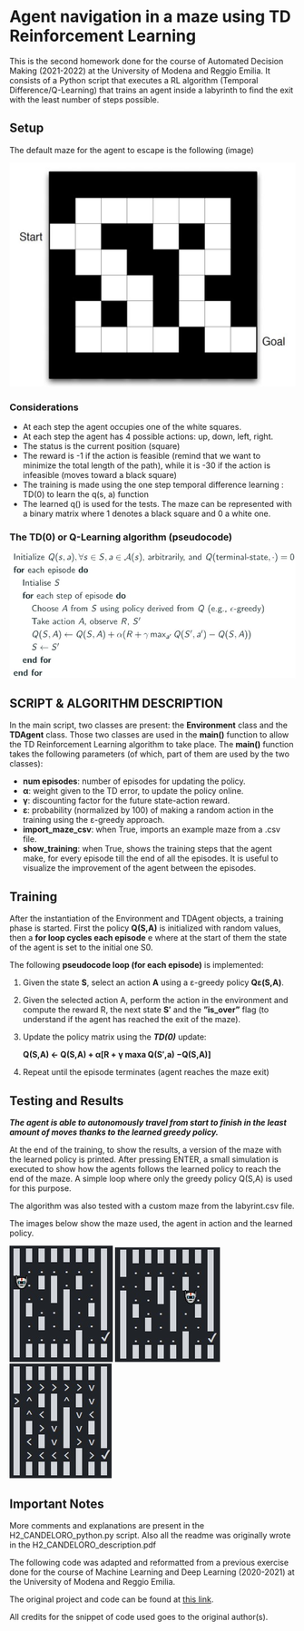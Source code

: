 # Agent navigation in a maze using TD Reinforcement Learning

This is the second homework done for the course of Automated Decision Making (2021-2022) at the University of Modena and Reggio Emilia.
It consists of a Python script that executes a RL algorithm (Temporal Difference/Q-Learning) that trains an agent inside a labyrinth to find the exit with the least number of steps possible.

## Setup
The default maze for the agent to escape is the following (image)

![maze](images/maze.jpg)

### Considerations
- At each step the agent occupies one of the white squares.
- At each step the agent has 4 possible actions: up, down, left,
right.
- The status is the current position (square)
- The reward is -1 if the action is feasible (remind that we want
to minimize the total length of the path), while it is -30 if the
action is infeasible (moves toward a black square)
- The training is made using the one step temporal difference
learning : TD(0) to learn the q(s, a) function
- The learned q() is used for the tests.
The maze can be represented with a binary matrix where 1 denotes
a black square and 0 a white one.

### The TD(0) or Q-Learning algorithm (pseudocode)

![Q-learning](images/Q_learning_alg.jpg)

## SCRIPT & ALGORITHM DESCRIPTION

In the main script, two classes are present: the **Environment** class and the **TDAgent** class. Those two classes are used
in the **main()** function to allow the TD Reinforcement Learning algorithm to take place. The **main()** function takes the
following parameters (of which, part of them are used by the two classes):

- **num episodes**: number of episodes for updating the policy.
- **α**: weight given to the TD error, to update the policy online.
- **γ**: discounting factor for the future state-action reward.
- **ε**: probability (normalized by 100) of making a random action in the training using the ε-greedy approach.
- **import_maze_csv**: when True, imports an example maze from a .csv file.
- **show_training**: when True, shows the training steps that the agent make, for every episode till the end of all the
episodes. It is useful to visualize the improvement of the agent between the episodes.

## Training

After the instantiation of the Environment and TDAgent objects, a training phase is started.
First the policy **Q(S,A)** is initialized with random values, then a **for loop cycles each episode** e where at the start of
them the state of the agent is set to the initial one S0.

The following **pseudocode loop (for each episode)** is implemented:
1. Given the state **S**, select an action **A** using a ε-greedy policy **Qε(S,A)**.
2. Given the selected action A, perform the action in the environment and compute the reward R, the next state **S′**
and the **”is_over”** flag (to understand if the agent has reached the exit of the maze).
3. Update the policy matrix using the ***TD(0)*** update:
   
   **Q(S,A) ← Q(S,A) + α[R + γ maxa Q(S′,a) −Q(S,A)]**
4. Repeat until the episode terminates (agent reaches the maze exit)

## Testing and Results
***The agent is able to autonomously travel from start to finish in the least amount of moves thanks to the learned greedy policy.***

At the end of the training, to show the results, a version of the maze with the learned policy is printed. 
After pressing
ENTER, a small simulation is executed to show how the agents follows the learned policy to reach the end of the maze. 
A simple loop where only the greedy policy Q(S,A) is used for this purpose.


The algorithm was also tested with a custom
maze from the labyrint.csv file. 

The images below show the maze used, the agent in action and the learned policy.

![Agent start](images/agent_start.jpg) ![Agent move](images/agent_moves.jpg) ![Agent Policy](images/learned_policy.jpg)

## Important Notes
More comments and explanations are present in the H2_CANDELORO_python.py script.
Also all the readme was originally wrote in the H2_CANDELORO_description.pdf

The following code was adapted
and reformatted from a previous exercise done for the course of Machine Learning and Deep Learning (2020-2021) at the
University of Modena and Reggio Emilia.

The original project and code can be found at [this link](https://drive.google.com/drive/folders/1btN4CHqwsDtXdGXHTj7CMlHoKsS7ob2Z?usp=sharing).

All credits for the snippet of code used goes to the original author(s).



